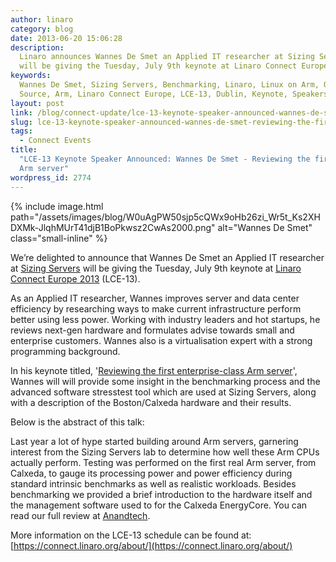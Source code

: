 ```yaml
---
author: linaro
category: blog
date: 2013-06-20 15:06:28
description:
  Linaro announces Wannes De Smet an Applied IT researcher at Sizing Servers
  will be giving the Tuesday, July 9th keynote at Linaro Connect Europe 2013 (LCE-13).
keywords:
  Wannes De Smet, Sizing Servers, Benchmarking, Linaro, Linux on Arm, Open
  Source, Arm, Linaro Connect Europe, LCE-13, Dublin, Keynote, Speakers, Announcement
layout: post
link: /blog/connect-update/lce-13-keynote-speaker-announced-wannes-de-smet-reviewing-the-first-enterprise-class-arm-server/
slug: lce-13-keynote-speaker-announced-wannes-de-smet-reviewing-the-first-enterprise-class-arm-server
tags:
  - Connect Events
title:
  "LCE-13 Keynote Speaker Announced: Wannes De Smet - Reviewing the first enterprise-class
  Arm server"
wordpress_id: 2774
---
```


{% include image.html path="/assets/images/blog/W0uAgPW50sjp5cQWx9oHb26zi_Wr5t_Ks2XHDXMk-JlqhMUrT41djB1BoPkwsz2CwAs2000.png" alt="Wannes De Smet" class="small-inline" %}

We’re delighted to announce that Wannes De Smet an Applied IT researcher at [Sizing Servers](http://www.sizingservers.be/) will be giving the Tuesday, July 9th keynote at [Linaro Connect Europe 2013](https://connect.linaro.org) (LCE-13).

As an Applied IT researcher, Wannes improves server and data center efficiency by researching ways to make current infrastructure perform better using less power. Working with industry leaders and hot startups, he reviews next-gen hardware and formulates advise towards small and enterprise customers. Wannes also is a virtualisation expert with a strong programming background.

In his keynote titled, '[Reviewing the first enterprise-class Arm server](http://lce-13.zerista.com/event/member/79608)', Wannes will will provide some insight in the benchmarking process and the advanced software stresstest tool which are used at Sizing Servers, along with a description of the Boston/Calxeda hardware and their results.

Below is the abstract of this talk:

Last year a lot of hype started building around Arm servers, garnering interest from the Sizing Servers lab to determine how well these Arm CPUs actually perform. Testing was performed on the first real Arm server, from Calxeda, to gauge its processing power and power efficiency during standard intrinsic benchmarks as well as realistic workloads. Besides benchmarking we provided a brief introduction to the hardware itself and the management software used to for the Calxeda EnergyCore. You can read our full review at [Anandtech](http://www.anandtech.com/show/6757/calxedas-arm-server-tested).

More information on the LCE-13 schedule can be found at: [https://connect.linaro.org/about/](https://connect.linaro.org/about/)
